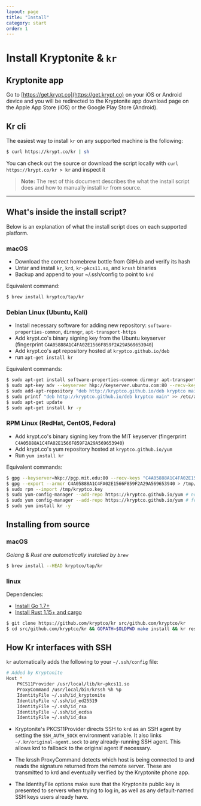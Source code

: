 ```yaml
---
layout: page
title: "Install"
category: start
order: 1
---
```


# Install Kryptonite & `kr`

## Kryptonite app
Go to [https://get.krypt.co](https://get.krypt.co) on your iOS or Android device and you will be redirected to the Kryptonite app download page on the Apple App Store (iOS) or the Google Play Store (Android).

## Kr cli
The easiest way to install `kr` on any supported machine is the following: 

```bash
$ curl https://krypt.co/kr | sh
``` 
You can check out the source or download the script locally with `curl https://krypt.co/kr > kr` and inspect it

> **Note:** The rest of this document describes the what the install script does and how to manually install `kr` from source.
<hr>

## What's inside the install script?
Below is an explanation of what the install script does on each supported platform. 

### macOS
- Download the correct homebrew bottle from GitHub and verify its hash
- Untar and install `kr`, `krd`, `kr-pkcs11.so`, and `krssh` binaries
- Backup and append to your ~/.ssh/config to point to `krd`

Equivalent command:
```bash
$ brew install kryptco/tap/kr 
```

### Debian Linux (Ubuntu, Kali)
- Install necessary software for adding new repository: `software-properties-common`, `dirmngr`, `apt-transport-https`
- Add krypt.co's binary signing key from the Ubuntu keyserver (fingerprint `C4A05888A1C4FA02E1566F859F2A29A569653940`)
- Add krypt.co's apt repository hosted at `kryptco.github.io/deb`
- run `apt-get install kr`
    
Equivalent commands:
```bash
$ sudo apt-get install software-properties-common dirmngr apt-transport-https -y 
$ sudo apt-key adv --keyserver hkp://keyserver.ubuntu.com:80 --recv-keys C4A05888A1C4FA02E1566F859F2A29A569653940 
$ sudo add-apt-repository "deb http://kryptco.github.io/deb kryptco main" # non-Kali Linux only 
$ sudo printf "deb http://kryptco.github.io/deb kryptco main" >> /etc/apt/sources.list # Kali Linux only 
$ sudo apt-get update 
$ sudo apt-get install kr -y 
```

### RPM Linux (RedHat, CentOS, Fedora)
- Add krypt.co's binary signing key from the MIT keyserver (fingerprint `C4A05888A1C4FA02E1566F859F2A29A569653940`)
- Add krypt.co's yum repository hosted at `kryptco.github.io/yum`
- Run `yum install kr`

Equivalent commands:
```bash
$ gpg --keyserver=hkp://pgp.mit.edu:80 --recv-keys "C4A05888A1C4FA02E1566F859F2A29A569653940" 
$ gpg --export --armor C4A05888A1C4FA02E1566F859F2A29A569653940 > /tmp/kryptco.key 
$ sudo rpm --import /tmp/kryptco.key 
$ sudo yum-config-manager --add-repo https://kryptco.github.io/yum # non-fedora only 
$ sudo yum config-manager --add-repo https://kryptco.github.io/yum # fedora only 
$ sudo yum install kr -y 
```

## Installing from source

### macOS
*Golang & Rust are automatically installed by `brew`*
```bash
$ brew install --HEAD kryptco/tap/kr
```

### linux
Dependencies:
- [Install Go 1.7+](https://golang.org/doc/install)
- [Install Rust 1.15+ and cargo](https://www.rustup.rs/)

```bash
$ git clone https://github.com/kryptco/kr src/github.com/kryptco/kr 
$ cd src/github.com/kryptco/kr && GOPATH=$OLDPWD make install && kr restart
```

## How Kr interfaces with SSH
`kr` automatically adds the following to your `~/.ssh/config` file:

```bash
# Added by Kryptonite 
Host * 
    PKCS11Provider /usr/local/lib/kr-pkcs11.so 
    ProxyCommand /usr/local/bin/krssh %h %p 
    IdentityFile ~/.ssh/id_kryptonite 
    IdentityFile ~/.ssh/id_ed25519 
    IdentityFile ~/.ssh/id_rsa 
    IdentityFile ~/.ssh/id_ecdsa 
    IdentityFile ~/.ssh/id_dsa 
```

- Kryptonite's PKCS11Provider directs SSH to `krd` as an SSH agent by setting the `SSH_AUTH_SOCK` environment variable. It also links `~/.kr/original-agent.sock` to any already-running SSH agent. This allows krd to fallback to the original agent if necessary.

- The krssh ProxyCommand detects which host is being connected to and reads the signature returned from the remote server. These are transmitted to krd and eventually verified by the Kryptonite phone app.

- The IdentityFile options make sure that the Kryptonite public key is presented to servers when trying to log in, as well as any default-named SSH keys users already have.

